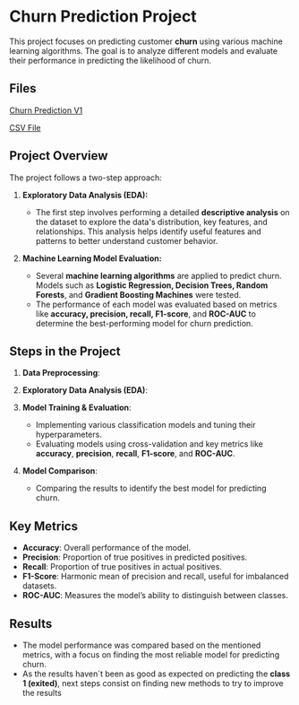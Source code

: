 # **Churn Prediction Project**

This project focuses on predicting customer **churn** using various machine learning algorithms. The goal is to analyze different models and evaluate their performance in predicting the likelihood of churn.

## Files
[Churn Prediction V1](https://github.com/MPeredaPerea/Machine_learning_projects/blob/main/Banking%20Sector/Churn%20Prediction/Churn_Prediction_V1.ipynb)

[CSV File](https://github.com/MPeredaPerea/Machine_learning_projects/blob/main/Banking%20Sector/Churn%20Prediction/Churn_Modelling.csv)

## **Project Overview**

The project follows a two-step approach:

1. **Exploratory Data Analysis (EDA):**
   - The first step involves performing a detailed **descriptive analysis** on the dataset to explore the data's distribution, key features, and relationships. This analysis helps identify useful features and patterns to better understand customer behavior.

2. **Machine Learning Model Evaluation:**
   - Several **machine learning algorithms** are applied to predict churn. Models such as **Logistic Regression, Decision Trees, Random Forests**, and **Gradient Boosting Machines** were tested.
   - The performance of each model was evaluated based on metrics like **accuracy, precision, recall, F1-score**, and **ROC-AUC** to determine the best-performing model for churn prediction.


## **Steps in the Project**

1. **Data Preprocessing**:

2. **Exploratory Data Analysis (EDA)**:

3. **Model Training & Evaluation**:
   - Implementing various classification models and tuning their hyperparameters.
   - Evaluating models using cross-validation and key metrics like **accuracy**, **precision**, **recall**, **F1-score**, and **ROC-AUC**.

4. **Model Comparison**:
   - Comparing the results to identify the best model for predicting churn.

## **Key Metrics**

- **Accuracy**: Overall performance of the model.
- **Precision**: Proportion of true positives in predicted positives.
- **Recall**: Proportion of true positives in actual positives.
- **F1-Score**: Harmonic mean of precision and recall, useful for imbalanced datasets.
- **ROC-AUC**: Measures the model’s ability to distinguish between classes.

## **Results**

- The model performance was compared based on the mentioned metrics, with a focus on finding the most reliable model for predicting churn.
- As the results haven´t been as good as expected on predicting the **class 1 (exited)**, next steps consist on finding new methods to try to improve the results
